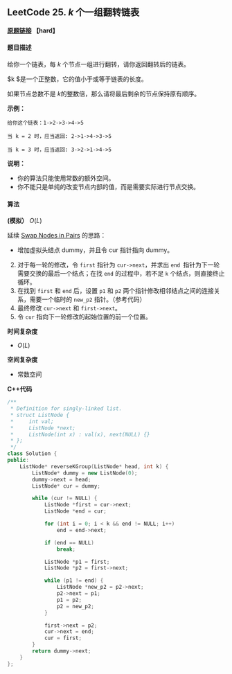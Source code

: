 ## LeetCode 25. $k$ 个一组翻转链表

**[原题链接](https://leetcode.com/problems/reverse-nodes-in-k-group/description/) 【hard】** 

#### 题目描述

给你一个链表，每 $k$ 个节点一组进行翻转，请你返回翻转后的链表。

$k $是一个正整数，它的值小于或等于链表的长度。

如果节点总数不是 $k$的整数倍，那么请将最后剩余的节点保持原有顺序。

**示例：**

~~~
给你这个链表：1->2->3->4->5

当 k = 2 时，应当返回: 2->1->4->3->5

当 k = 3 时，应当返回: 3->2->1->4->5
~~~

**说明：** 

- 你的算法只能使用常数的额外空间。
- 你不能只是单纯的改变节点内部的值，而是需要实际进行节点交换。

#### 算法

**(模拟）** $O(L)$ 

延续 [Swap Nodes in Pairs](https://www.acwing.com/solution/leetcode/content/72/) 的思路：

- 增加虚拟头结点 dummy，并且令 cur 指针指向 dummy。
2. 对于每一轮的修改，令 `first` 指针为 `cur->next`，并求出 `end `指针为下一轮需要交换的最后一个结点；在找 `end` 的过程中，若不足 `k` 个结点，则直接终止循环。
3. 在找到 `first` 和 `end` 后，设置 `p1` 和 `p2` 两个指针修改相邻结点之间的连接关系，需要一个临时的 `new_p2` 指针。（参考代码）
4. 最终修改 `cur->next` 和 `first->next`。
5. 令 `cur` 指向下一轮修改的起始位置的前一个位置。

**时间复杂度**

- $O(L)$

**空间复杂度**

- 常数空间

**C++代码**

~~~cpp
/**
 * Definition for singly-linked list.
 * struct ListNode {
 *     int val;
 *     ListNode *next;
 *     ListNode(int x) : val(x), next(NULL) {}
 * };
 */
class Solution {
public:
    ListNode* reverseKGroup(ListNode* head, int k) {
        ListNode* dummy = new ListNode(0);
        dummy->next = head;
        ListNode* cur = dummy;

        while (cur != NULL) {
            ListNode *first = cur->next;
            ListNode *end = cur;

            for (int i = 0; i < k && end != NULL; i++)
                end = end->next;

            if (end == NULL)
                break;

            ListNode *p1 = first;
            ListNode *p2 = first->next;

            while (p1 != end) {
                ListNode *new_p2 = p2->next;
                p2->next = p1;
                p1 = p2;
                p2 = new_p2;
            }

            first->next = p2;
            cur->next = end;
            cur = first;
        }
        return dummy->next;
    }
};
~~~


